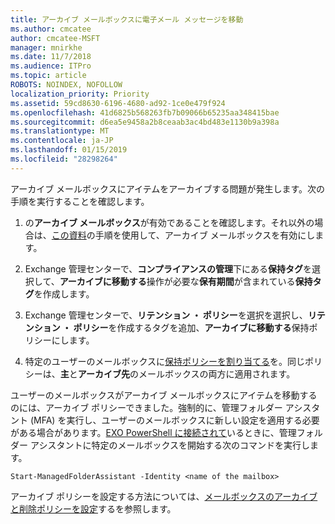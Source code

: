 ```yaml
---
title: アーカイブ メールボックスに電子メール メッセージを移動
ms.author: cmcatee
author: cmcatee-MSFT
manager: mnirkhe
ms.date: 11/7/2018
ms.audience: ITPro
ms.topic: article
ROBOTS: NOINDEX, NOFOLLOW
localization_priority: Priority
ms.assetid: 59cd8630-6196-4680-ad92-1ce0e479f924
ms.openlocfilehash: 41d6825b568263fb7b09066b65235aa348415bae
ms.sourcegitcommit: d6ea5e9458a2b8ceaab3ac4bd483e1130b9a398a
ms.translationtype: MT
ms.contentlocale: ja-JP
ms.lasthandoff: 01/15/2019
ms.locfileid: "28298264"
---
```

アーカイブ メールボックスにアイテムをアーカイブする問題が発生します。次の手順を実行することを確認します。
  
1. の**アーカイブ メールボックス**が有効であることを確認します。それ以外の場合は、[この資料](https://docs.microsoft.com/en-us/office365/securitycompliance/enable-archive-mailboxes)の手順を使用して、アーカイブ メールボックスを有効にします。 
    
2. Exchange 管理センターで、**コンプライアンスの管理**下にある**保持タグ**を選択して、**アーカイブに移動する**操作が必要な**保有期間**が含まれている**保持タグ**を作成します。
    
3. Exchange 管理センターで、**リテンション ・ ポリシー**を選択を選択し、**リテンション ・ ポリシー**を作成するタグを追加、**アーカイブに移動する**保持ポリシーにします。 
    
4. 特定のユーザーのメールボックスに[保持ポリシーを割り当てる](https://docs.microsoft.com/en-us/exchange/security-and-compliance/messaging-records-management/apply-retention-policy)を。同じポリシーは、**主**と**アーカイブ先**のメールボックスの両方に適用されます。 
    
ユーザーのメールボックスがアーカイブ メールボックスにアイテムを移動するのには、アーカイブ ポリシーできました。強制的に、管理フォルダー アシスタント (MFA) を実行し、ユーザーのメールボックスに新しい設定を適用する必要がある場合があります。[EXO PowerShell に接続されて](https://docs.microsoft.com/en-us/powershell/exchange/exchange-online/connect-to-exchange-online-powershell/connect-to-exchange-online-powershell?view=exchange-ps)いるときに、管理フォルダー アシスタントに特定のメールボックスを開始する次のコマンドを実行します。 
  
```
Start-ManagedFolderAssistant -Identity <name of the mailbox>
```

アーカイブ ポリシーを設定する方法については、[メールボックスのアーカイブと削除ポリシーを設定](https://docs.microsoft.com/en-us/office365/securitycompliance/set-up-an-archive-and-deletion-policy-for-mailboxes#step-1-enable-archive-mailboxes-for-users)するを参照します。
  

